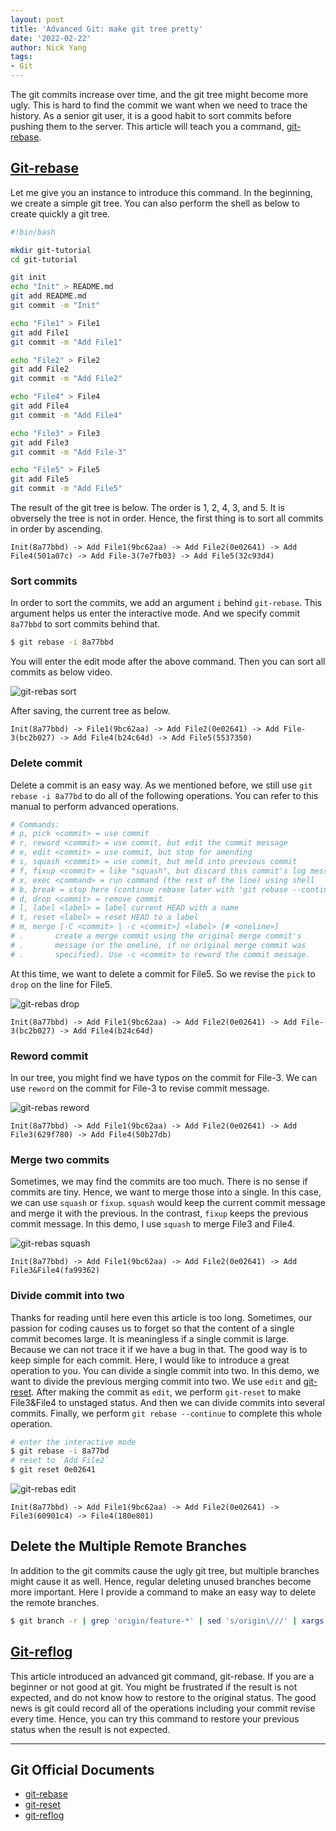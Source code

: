 ```yaml
---
layout: post
title: 'Advanced Git: make git tree pretty'
date: '2022-02-22'
author: Nick Yang
tags:
- Git
---
```


The git commits increase over time, and the git tree might become more ugly. This is hard to find the commit we want when we need to trace the history. As a senior git user, it is a good habit to sort commits before pushing them to the server. This article will teach you a command, [git-rebase](https://git-scm.com/docs/git-rebase).

## [Git-rebase](https://git-scm.com/docs/git-rebase)

Let me give you an instance to introduce this command. In the beginning, we create a simple git tree. You can also perform the shell as below to create quickly a git tree.

```bash
#!bin/bash

mkdir git-tutorial
cd git-tutorial

git init
echo "Init" > README.md
git add README.md
git commit -m "Init"

echo "File1" > File1
git add File1
git commit -m "Add File1"

echo "File2" > File2
git add File2
git commit -m "Add File2"

echo "File4" > File4
git add File4
git commit -m "Add File4"

echo "File3" > File3
git add File3
git commit -m "Add File-3"

echo "File5" > File5
git add File5
git commit -m "Add File5"
```

The result of the git tree is below. The order is 1, 2, 4, 3, and 5. It is obversely the tree is not in order. Hence, the first thing is to sort all commits in order by ascending. 

```
Init(8a77bbd) -> Add File1(9bc62aa) -> Add File2(0e02641) -> Add File4(501a07c) -> Add File-3(7e7fb03) -> Add File5(32c93d4)
```

### Sort commits

In order to sort the commits, we add an argument `i` behind `git-rebase`. This argument helps us enter the interactive mode. And we specify commit `8a77bbd` to sort commits behind that.

```bash
$ git rebase -i 8a77bbd
```

You will enter the edit mode after the above command. Then you can sort all commits as below video.

![git-rebas sort](/public/advanced_git/git-rebase-sort.gif)

After saving, the current tree as below.

```
Init(8a77bbd) -> File1(9bc62aa) -> Add File2(0e02641) -> Add File-3(bc2b027) -> Add File4(b24c64d) -> Add File5(5537350)
```

### Delete commit

Delete a commit is an easy way. As we mentioned before, we still use `git rebase -i 8a77bd` to do all of the following operations. You can refer to this manual to perform advanced operations.

```bash
# Commands:
# p, pick <commit> = use commit
# r, reword <commit> = use commit, but edit the commit message
# e, edit <commit> = use commit, but stop for amending
# s, squash <commit> = use commit, but meld into previous commit
# f, fixup <commit> = like "squash", but discard this commit's log message
# x, exec <command> = run command (the rest of the line) using shell
# b, break = stop here (continue rebase later with 'git rebase --continue')
# d, drop <commit> = remove commit
# l, label <label> = label current HEAD with a name
# t, reset <label> = reset HEAD to a label
# m, merge [-C <commit> | -c <commit>] <label> [# <oneline>]
# .       create a merge commit using the original merge commit's
# .       message (or the oneline, if no original merge commit was
# .       specified). Use -c <commit> to reword the commit message.
```

At this time, we want to delete a commit for File5. So we revise the `pick` to `drop` on the line for File5.

![git-rebas drop](/public/advanced_git/git-rebase-drop.gif)

```
Init(8a77bbd) -> Add File1(9bc62aa) -> Add File2(0e02641) -> Add File-3(bc2b027) -> Add File4(b24c64d)
```

### Reword commit

In our tree, you might find we have typos on the commit for File-3. We can use `reword` on the commit for File-3 to revise commit message.

![git-rebas reword](/public/advanced_git/git-rebase-reword.gif)

```
Init(8a77bbd) -> Add File1(9bc62aa) -> Add File2(0e02641) -> Add File3(629f780) -> Add File4(50b27db)
```

### Merge two commits

Sometimes, we may find the commits are too much. There is no sense if commits are tiny. Hence, we want to merge those into a single. In this case, we can use `squash` or `fixup`. `squash` would keep the current commit message and merge it with the previous. In the contrast, `fixup` keeps the previous commit message. In this demo, I use `squash` to merge File3 and File4.

![git-rebas squash](/public/advanced_git/git-rebase-squash.gif)

```
Init(8a77bbd) -> Add File1(9bc62aa) -> Add File2(0e02641) -> Add File3&File4(fa99362)
```

### Divide commit into two

Thanks for reading until here even this article is too long. Sometimes, our passion for coding causes us to forget so that the content of a single commit becomes large. It is meaningless if a single commit is large. Because we can not trace it if we have a bug in that. The good way is to keep simple for each commit. Here, I would like to introduce a great operation to you. You can divide a single commit into two. In this demo, we want to divide the previous merging commit into two. We use `edit` and [git-reset](https://git-scm.com/docs/git-reset). After making the commit as `edit`, we perform `git-reset` to make File3&File4 to unstaged status. And then we can divide commits into several commits. Finally, we perform `git rebase --continue` to complete this whole operation.

```bash
# enter the interactive mode
$ git rebase -i 8a77bd
# reset to `Add File2`
$ git reset 0e02641
```

![git-rebas edit](/public/advanced_git/git-rebase-edit.gif)

```
Init(8a77bbd) -> Add File1(9bc62aa) -> Add File2(0e02641) -> File3(60901c4) -> File4(180e801)
```

## Delete the Multiple Remote Branches

In addition to the git commits cause the ugly git tree, but multiple branches might cause it as well. Hence, regular deleting unused branches become more important. Here I provide a command to make an easy way to delete the remote branches.

```bash
$ git branch -r | grep 'origin/feature-*' | sed 's/origin\///' | xargs -I {} git push origin :{}
```

## [Git-reflog](https://git-scm.com/docs/git-reflog)

This article introduced an advanced git command, git-rebase. If you are a beginner or not good at git. You might be frustrated if the result is not expected, and do not know how to restore to the original status. The good news is git could record all of the operations including your commit revise every time. Hence, you can try this command to restore your previous status when the result is not expected.

---

## Git Official Documents

- [git-rebase](https://git-scm.com/docs/git-rebase)
- [git-reset](https://git-scm.com/docs/git-reset)
- [git-reflog](https://git-scm.com/docs/git-reflog)